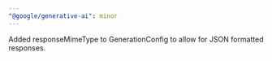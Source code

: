 ```yaml
---
"@google/generative-ai": minor
---
```


Added responseMimeType to GenerationConfig to allow for JSON formatted responses.
